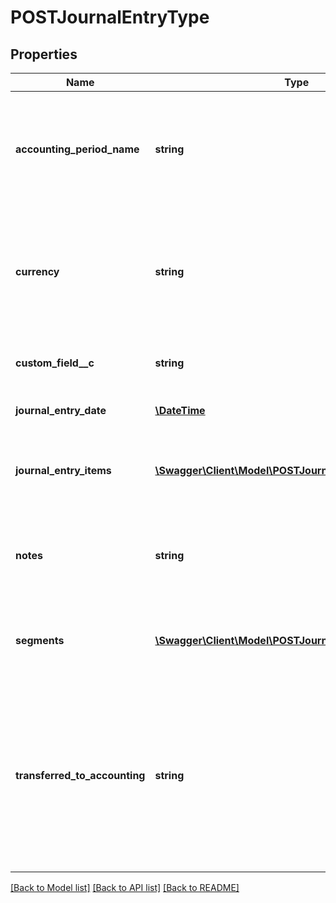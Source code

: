 # POSTJournalEntryType

## Properties
Name | Type | Description | Notes
------------ | ------------- | ------------- | -------------
**accounting_period_name** | **string** | Name of the accounting period. The open-ended accounting period is named &#x60;Open-Ended&#x60;. | 
**currency** | **string** | The type of currency used.   Currency must be active in **Z-Billing Settings &gt; Customize Currencies.** | 
**custom_field__c** | **string** | Any custom fields defined for this object. | [optional] 
**journal_entry_date** | [**\DateTime**](Date.md) | Date of the journal entry. | 
**journal_entry_items** | [**\Swagger\Client\Model\POSTJournalEntryItemType[]**](POSTJournalEntryItemType.md) | Key name that represents the list of journal entry items. | 
**notes** | **string** | The number associated with the revenue event.  Character limit: 2,000 | [optional] 
**segments** | [**\Swagger\Client\Model\POSTJournalEntrySegmentType[]**](POSTJournalEntrySegmentType.md) | List of segments that apply to the summary journal entry. | [optional] 
**transferred_to_accounting** | **string** | Status shows whether the journal entry has been transferred to an accounting system. The possible values are &#x60;No&#x60;, &#x60;Processing&#x60;, &#x60;Yes&#x60;, &#x60;Error&#x60;, &#x60;Ignore&#x60;. | [optional] 

[[Back to Model list]](../README.md#documentation-for-models) [[Back to API list]](../README.md#documentation-for-api-endpoints) [[Back to README]](../README.md)


